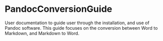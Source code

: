 # PandocConversionGuide
User documentation to guide user through the installation, and use of Pandoc software. This guide focuses on the conversion between Word to Markdown, and Markdown to Word.
